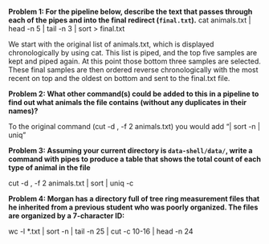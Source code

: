 

__Problem 1: For the pipeline below, describe the text that passes through each of the pipes and into the final redirect (`final.txt`).__      cat animals.txt | head -n 5 | tail -n 3 | sort > final.txt

We start with the original list of animals.txt, which is displayed chronologically by using cat. This list is piped, and the top five samples are kept and piped again. At this point those bottom three samples are selected. These final samples are then ordered reverse chronologically with the most recent on top and the oldest on bottom and sent to the final.txt file.

__Problem 2: What other command(s) could be added to this in a pipeline to find out what animals the file contains (without any duplicates in their names)?__

To the original command (cut -d , -f 2 animals.txt) you would add “| sort -n | uniq”

__Problem 3: Assuming your current directory is `data-shell/data/`, write a command with pipes to produce a table that shows the total count of each type of animal in the file__

cut -d , -f 2 animals.txt | sort | uniq -c

__Problem 4: Morgan has a directory full of tree ring measurement files that he inherited from a previous student who was poorly organized. The files are organized by a 7-character ID:__

wc -l *.txt | sort -n | tail -n 25 | cut -c 10-16 | head -n 24
